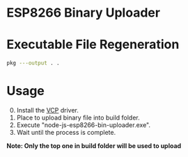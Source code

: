 # ESP8266 Binary Uploader
# Executable File Regeneration
```bash
pkg ---output . .
```
# Usage
0. Install the [VCP](https://www.silabs.com/developers/usb-to-uart-bridge-vcp-drivers) driver.
1. Place to upload binary file into build folder.
2. Execute "node-js-esp8266-bin-uploader.exe".
3. Wait until the process is complete.

**Note: Only the top one in build folder will be used to upload**